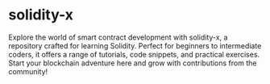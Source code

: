 # solidity-x
Explore the world of smart contract development with solidity-x, a repository crafted for learning Solidity. Perfect for beginners to intermediate coders, it offers a range of tutorials, code snippets, and practical exercises. Start your blockchain adventure here and grow with contributions from the community!
